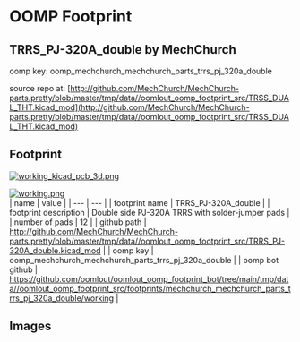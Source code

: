 # OOMP Footprint  
## TRRS_PJ-320A_double  by MechChurch  
  
oomp key: oomp_mechchurch_mechchurch_parts_trrs_pj_320a_double  
  
source repo at: [http://github.com/MechChurch/MechChurch-parts.pretty/blob/master/tmp/data//oomlout_oomp_footprint_src/TRSS_DUAL_THT.kicad_mod](http://github.com/MechChurch/MechChurch-parts.pretty/blob/master/tmp/data//oomlout_oomp_footprint_src/TRSS_DUAL_THT.kicad_mod)  
## Footprint  
  
[![working_kicad_pcb_3d.png](working_kicad_pcb_3d_600.png)](working_kicad_pcb_3d.png)  
  
[![working.png](working_600.png)](working.png)  
| name | value | 
| --- | --- | 
| footprint name | TRRS_PJ-320A_double | 
| footprint description | Double side PJ-320A TRRS with solder-jumper pads | 
| number of pads | 12 | 
| github path | http://github.com/MechChurch/MechChurch-parts.pretty/blob/master/tmp/data//oomlout_oomp_footprint_src/TRRS_PJ-320A_double.kicad_mod | 
| oomp key | oomp_mechchurch_mechchurch_parts_trrs_pj_320a_double | 
| oomp bot github | https://github.com/oomlout/oomlout_oomp_footprint_bot/tree/main/tmp/data//oomlout_oomp_footprint_src/footprints/mechchurch_mechchurch_parts_trrs_pj_320a_double/working | 
## Images  
